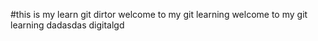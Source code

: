 #this is my learn git dirtor
welcome to my git learning
welcome to my git learning
dadasdas
digitalgd
